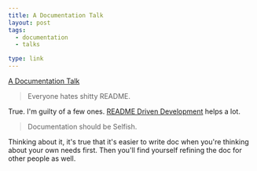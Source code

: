 ```yaml
---
title: A Documentation Talk
layout: post
tags:
  - documentation
  - talks

type: link
---
```


<a href="http://zachholman.com/talk/a-documentation-talk">A Documentation Talk</a>

> Everyone hates shitty README.

True. I'm guilty of a few ones. [README Driven Development](http://tom.preston-werner.com/2010/08/23/readme-driven-development.html) helps a lot.

> Documentation should be Selfish.

Thinking about it, it's true that it's easier to write doc when you're thinking about your own needs first. Then you'll find yourself refining the doc for other people as well.
